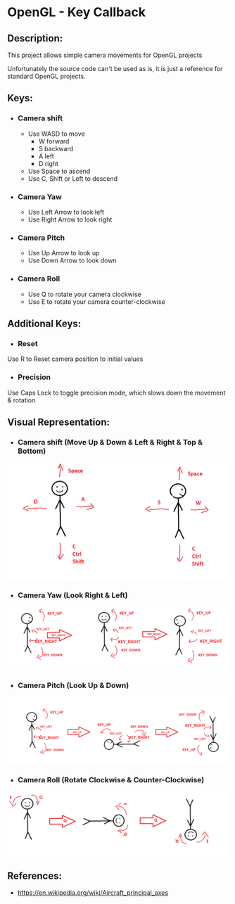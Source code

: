 # OpenGL - Key Callback

## Description:
This project allows simple camera movements for OpenGL projects

Unfortunately the source code can't be used as is, it is just a reference for standard OpenGL projects.

## Keys:
- ### Camera shift
    - Use WASD to move 
        - W forward
        - S backward
        - A left
        - D right
    - Use Space to ascend
    - Use C, Shift or Left to descend
- ### Camera Yaw
    - Use Left Arrow to look left
    - Use Right Arrow to look right
- ### Camera Pitch
    - Use Up Arrow to look up
    - Use Down Arrow to look down
- ### Camera Roll
    - Use Q to rotate your camera clockwise
    - Use E to rotate your camera counter-clockwise
    
## Additional Keys:
- ### Reset
Use R to Reset camera position to initial values
- ### Precision
Use Caps Lock to toggle precision mode, which slows down the movement & rotation

## Visual Representation:
- ### Camera shift (Move Up & Down & Left & Right & Top & Bottom)
![WASD](images/WASD.png)
- ### Camera Yaw (Look Right & Left)
![QE](images/Arrows1.png)
- ### Camera Pitch (Look Up & Down)
![QE](images/Arrows2.png)
- ### Camera Roll (Rotate Clockwise & Counter-Clockwise)
![QE](images/QE.png)

## References:
- https://en.wikipedia.org/wiki/Aircraft_principal_axes
